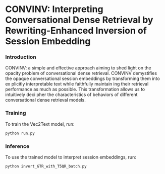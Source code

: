 # CONVINV: Interpreting Conversational Dense Retrieval by Rewriting-Enhanced Inversion of Session Embedding

### Introduction

CONVINV: a simple and effective approach aiming to shed light on the opacity problem of conversational dense retrieval. CONVINV demystifies the opaque conversational session embeddings by transforming them into ex plicitly interpretable text while faithfully maintain ing their retrieval performance as much as possible. This transformation allows us to intuitively deci pher the characteristics of behaviors of different conversational dense retrieval models.

### Training

To train the Vec2Text model, run:

```python
python run.py
```

### Inference

To use the trained model to interpret session embeddings, run:

```python
python invert_GTR_with_T5QR_batch.py
```

